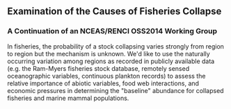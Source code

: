 ## Examination of the Causes of Fisheries Collapse
### A Continuation of an NCEAS/RENCI OSS2014 Working Group
 
In fisheries, the probability of a stock collapsing varies strongly from region to region but the mechanism is unknown. We'd like to use the naturally occurring variation among regions as recorded in publicly available data (e.g. the Ram-Myers fisheries stock database, remotely sensed oceanographic variables, continuous plankton records) to assess the relative importance of abiotic variables, food web interactions, and economic pressures in determining the "baseline" abundance for collapsed fisheries and marine mammal populations.
